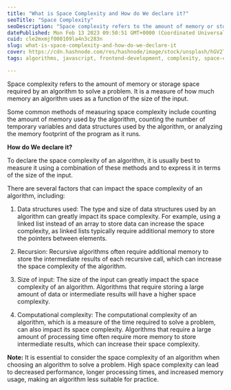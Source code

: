 ```yaml
---
title: "What is Space Complexity and How do We declare it?"
seoTitle: "Space Complexity"
seoDescription: "Space complexity refers to the amount of memory or storage space required by an algorithm to solve a problem."
datePublished: Mon Feb 13 2023 09:50:51 GMT+0000 (Coordinated Universal Time)
cuid: cle2mxmjf000109la4n3c283n
slug: what-is-space-complexity-and-how-do-we-declare-it
cover: https://cdn.hashnode.com/res/hashnode/image/stock/unsplash/hGV2TfOh0ns/upload/086271bc1bea4736349abf9142f9f862.png
tags: algorithms, javascript, frontend-development, complexity, space-complexity

---
```


Space complexity refers to the amount of memory or storage space required by an algorithm to solve a problem. It is a measure of how much memory an algorithm uses as a function of the size of the input.

Some common methods of measuring space complexity include counting the amount of memory used by the algorithm, counting the number of temporary variables and data structures used by the algorithm, or analyzing the memory footprint of the program as it runs.

**How do We declare it?**

To declare the space complexity of an algorithm, it is usually best to measure it using a combination of these methods and to express it in terms of the size of the input.

There are several factors that can impact the space complexity of an algorithm, including:

1. Data structures used: The type and size of data structures used by an algorithm can greatly impact its space complexity. For example, using a linked list instead of an array to store data can increase the space complexity, as linked lists typically require additional memory to store the pointers between elements.
    
2. Recursion: Recursive algorithms often require additional memory to store the intermediate results of each recursive call, which can increase the space complexity of the algorithm.
    
3. Size of input: The size of the input can greatly impact the space complexity of an algorithm. Algorithms that require storing a large amount of data or intermediate results will have a higher space complexity.
    
4. Computational complexity: The computational complexity of an algorithm, which is a measure of the time required to solve a problem, can also impact its space complexity. Algorithms that require a large amount of processing time often require more memory to store intermediate results, which can increase their space complexity.
    

**Note:** It is essential to consider the space complexity of an algorithm when choosing an algorithm to solve a problem. High space complexity can lead to decreased performance, longer processing times, and increased memory usage, making an algorithm less suitable for practice.